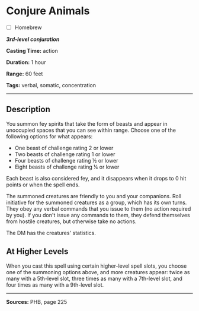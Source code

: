 # Conjure Animals

- [ ] Homebrew

***3rd-level conjuration***

**Casting Time:** action

**Duration:** 1 hour

**Range:** 60 feet

**Tags:** verbal, somatic, concentration

---

## Description
You summon fey spirits that take the form of beasts and appear in unoccupied spaces that you can see within range.
Choose one of the following options for what appears:
- One beast of challenge rating 2 or lower
- Two beasts of challenge rating 1 or lower
- Four beasts of challenge rating &frac12; or lower
- Eight beasts of challenge rating &frac14; or lower

Each beast is also considered fey, and it disappears when it drops to 0 hit points or when the spell ends.

The summoned creatures are friendly to you and your companions.
Roll initiative for the summoned creatures as a group, which has its own turns.
They obey any verbal commands that you issue to them (no action required by you).
If you don't issue any commands to them, they defend themselves from hostile creatures, but otherwise take no actions.

The DM has the creatures' statistics.

## At Higher Levels
When you cast this spell using certain higher-level spell slots, you choose one of the summoning options above, and more creatures appear: twice as many with a 5th-level slot, three times as many with a 7th-level slot, and four times as many with a 9th-level slot.

---

**Sources:** PHB, page 225
